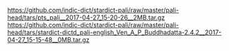 https://github.com/indic-dict/stardict-pali/raw/master/pali-head/tars/pts_pali__2017-04-27_15-20-26__2MB.tar.gz
https://github.com/indic-dict/stardict-pali/raw/master/pali-head/tars/stardict-dictd_pali-english_Ven_A_P_Buddhadatta-2.4.2__2017-04-27_15-15-48__0MB.tar.gz
